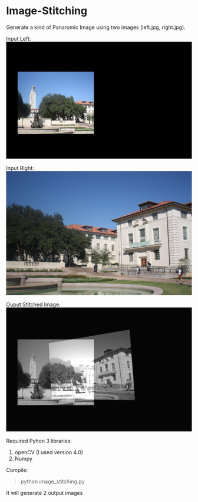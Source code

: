 # Image-Stitching
Generate a kind of Panaromic Image using two images (left.jpg, right.jpg). 

Input Left:
![cmu0](left.jpg)

Input Right:
![cmu0](right.jpg)

Ouput Stitched Image:
![cmu0](Output_merged.jpg)

Required Pyhon 3 libraries:
1. openCV (I used version 4.0)
2. Numpy

Compile:
> python image_stitching.py

It will generate 2 output images
